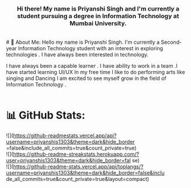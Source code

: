 <h3 align = "center">Hi there! My name is Priyanshi Singh and I'm
currently a student pursuing a degree in Information Technology at
Mumbai University.</h3>
<br>
# 💫 About Me:
Hello my name is Priyanshi Singh. I'm currently a Second-year Information Technology student with an interest in exploring technologies . I have always been interested in technology.

I have always been a capable learner . I have ability to work in a team .I have started learning UI/UX 
In my free time I like to do performing arts like singing and Dancing
I am excited to see myself grow in the field of Information Technology .
<br>
<br>
# 📊 GitHub Stats:
![](https://github-readmestats.vercel.app/api?username=priyanshis1303&theme=dark&hide_border
=false&include_all_commits=true&count_private=true)<br/>
![](https://github-readme-streakstats.herokuapp.com/?user=priyanshis1303&theme=dark&hide_border=fal
se)<br/>
![](https://github-readme-stats.vercel.app/api/toplangs/?username=priyanshis1303&theme=dark&hide_border=false&inclu
de_all_commits=true&count_private=true&layout=compact)
